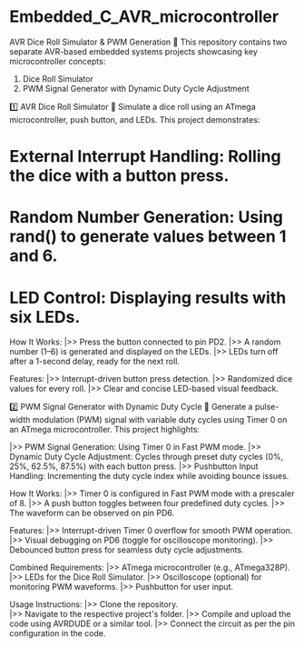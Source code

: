 # Embedded_C_AVR_microcontroller

AVR Dice Roll Simulator & PWM Generation 🚀
This repository contains two separate AVR-based embedded systems projects showcasing key microcontroller concepts:

1. Dice Roll Simulator
2. PWM Signal Generator with Dynamic Duty Cycle Adjustment
   
1️⃣ AVR Dice Roll Simulator 🎲
Simulate a dice roll using an ATmega microcontroller, push button, and LEDs. This project demonstrates:

# External Interrupt Handling: Rolling the dice with a button press.
# Random Number Generation: Using rand() to generate values between 1 and 6.
# LED Control: Displaying results with six LEDs.

How It Works:
|>> Press the button connected to pin PD2.
|>> A random number (1–6) is generated and displayed on the LEDs.
|>> LEDs turn off after a 1-second delay, ready for the next roll.

Features:
|>> Interrupt-driven button press detection.
|>> Randomized dice values for every roll.
|>> Clear and concise LED-based visual feedback.

2️⃣ PWM Signal Generator with Dynamic Duty Cycle 📶
Generate a pulse-width modulation (PWM) signal with variable duty cycles using Timer 0 on an ATmega microcontroller. This project highlights:

|>> PWM Signal Generation: Using Timer 0 in Fast PWM mode.
|>> Dynamic Duty Cycle Adjustment: Cycles through preset duty cycles (0%, 25%, 62.5%, 87.5%) with each button press.
|>> Pushbutton Input Handling: Incrementing the duty cycle index while avoiding bounce issues.

How It Works:
|>> Timer 0 is configured in Fast PWM mode with a prescaler of 8.
|>> A push button toggles between four predefined duty cycles.
|>> The waveform can be observed on pin PD6.

Features:
|>> Interrupt-driven Timer 0 overflow for smooth PWM operation.
|>> Visual debugging on PD6 (toggle for oscilloscope monitoring).
|>> Debounced button press for seamless duty cycle adjustments.

Combined Requirements:
|>> ATmega microcontroller (e.g., ATmega328P).
|>> LEDs for the Dice Roll Simulator.
|>> Oscilloscope (optional) for monitoring PWM waveforms.
|>> Pushbutton for user input.

Usage Instructions:
|>> Clone the repository.\
|>> Navigate to the respective project's folder.
|>> Compile and upload the code using AVRDUDE or a similar tool.
|>> Connect the circuit as per the pin configuration in the code.
